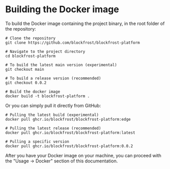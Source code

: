 # Building the Docker image

To build the Docker image containing the project binary, in the root folder of the repository:

```console
# Clone the repository
git clone https://github.com/blockfrost/blockfrost-platform

# Navigate to the project directory
cd blockfrost-platform

# To build the latest main version (experimental)
git checkout main

# To build a release version (recommended)
git checkout 0.0.2

# Build the docker image
docker build -t blockfrost-platform .
```

Or you can simply pull it directly from GitHub:

```console
# Pulling the latest build (experimental)
docker pull ghcr.io/blockfrost/blockfrost-platform:edge

# Pulling the latest release (recommended)
docker pull ghcr.io/blockfrost/blockfrost-platform:latest

# Pulling a specific version
docker pull ghcr.io/blockfrost/blockfrost-platform:0.0.2
```

After you have your Docker image on your machine, you can proceed with the "Usage -> Docker" section of this documentation.

